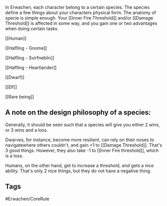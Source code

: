 In Erwachen, each character belong to a certain species. The species define a few things about your characters physical form. The anatomy of specie is simple enough. Your [[Inner Fire Threshold]] and/or [[Damage Threshold]] is affected in some way, and you gain one or two advantages when doing certain tasks. 

[[Human]]

[[Halfling - Gnome]]

[[Halfling - Svirfneblin]]

[[Halfling - Heartlander]]

[[Dwarf]]

[[Elf]]

[[Rare being]]

## A note on the design philosophy of a species:
Generally, it should be seen such that a species will give you either 2 wins, or 3 wins and a loss.

Dwarves, for instance, become more resilient, can rely on their noses to navigatewhere others couldn't, and gain +1 to [[Damage Threshold]]. That's 3 good things. However, they also take -1 to [[Inner Fire threshold]], which is a loss.

Humans, on the other hand, get to increase a threshold, *and* gets a nice ability. That's only 2 nice things, but they do not have a negative thing.

## Tags
#Erwachen/CoreRule 